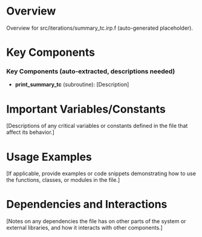 # Overview

Overview for src/iterations/summary_tc.irp.f (auto-generated placeholder).

# Key Components

### Key Components (auto-extracted, descriptions needed)
- **print_summary_tc** (subroutine): [Description]

# Important Variables/Constants

[Descriptions of any critical variables or constants defined in the file that affect its behavior.]

# Usage Examples

[If applicable, provide examples or code snippets demonstrating how to use the functions, classes, or modules in the file.]

# Dependencies and Interactions

[Notes on any dependencies the file has on other parts of the system or external libraries, and how it interacts with other components.]

